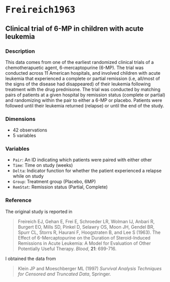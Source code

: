 # <tt>Freireich1963</tt>
## Clinical trial of 6-MP in children with acute leukemia

### Description

This data comes from one of the earliest randomized clinical trials of a chemotherapuetic agent, 6-mercaptopurine (6-MP).  The trial was conducted across 11 American hospitals, and involved children with acute leukemia that experienced a complete or partial remission (i.e, all/most of the signs of the disease had disappeared) of their leukemia following treatment with the drug prednisone.  The trial was conducted by matching pairs of patients at a given hospital by remission status (complete or partial) and randomizing within the pair to either a 6-MP or placebo. Patients were followed until their leukemia returned (relapse) or until the end of the study.

### Dimensions

* 42 observations
* 5 variables

### Variables

* `Pair`: An ID indicating which patients were paired with either other
* `Time`: Time on study (weeks)
* `Delta`: Indicator function for whether the patient experienced a relapse while on study
* `Group`: Treatment group (Placebo, 6MP)
* `RemStat`: Remission status (Partial, Complete)

### Reference

The original study is reported in

> Freireich EJ, Gehan E, Frei E, Schroeder LR, Wolman IJ, Anbari R, Burgert EO, Mills SD, Pinkel D, Selawry OS, Moon JH, Gendel BR, Spurr CL, Storrs R, Haurani F, Hoogstraten B, and Lee S (1963).  The Effect of 6-Mercaptopurine
on the Duration of Steroid-Induced Remissions in Acute Leukemia: A Model for
Evaluation of Other Potentially Useful Therapy. *Blood*, **21**: 699-716.

I obtained the data from

> Klein JP and Moeschberger ML (1997) *Survival Analysis Techniques for Censored and Truncated Data*, Springer.
